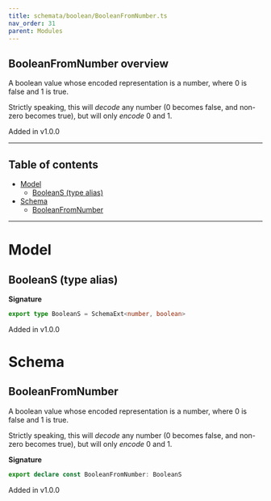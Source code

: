 ```yaml
---
title: schemata/boolean/BooleanFromNumber.ts
nav_order: 31
parent: Modules
---
```


## BooleanFromNumber overview

A boolean value whose encoded representation is a number, where 0 is false and 1 is true.

Strictly speaking, this will _decode_ any number (0 becomes false, and non-zero becomes
true), but will only _encode_ 0 and 1.

Added in v1.0.0

---

<h2 class="text-delta">Table of contents</h2>

- [Model](#model)
  - [BooleanS (type alias)](#booleans-type-alias)
- [Schema](#schema)
  - [BooleanFromNumber](#booleanfromnumber)

---

# Model

## BooleanS (type alias)

**Signature**

```ts
export type BooleanS = SchemaExt<number, boolean>
```

Added in v1.0.0

# Schema

## BooleanFromNumber

A boolean value whose encoded representation is a number, where 0 is false and 1 is true.

Strictly speaking, this will _decode_ any number (0 becomes false, and non-zero becomes
true), but will only _encode_ 0 and 1.

**Signature**

```ts
export declare const BooleanFromNumber: BooleanS
```

Added in v1.0.0
